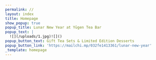 ```yaml
---
permalink: //
layout: index
title: Homepage
show_popup: true
popup_title: Lunar New Year at Yūgen Tea Bar
popup_text: |
  ![](/uploads/1.jpg)![]()
popup_button_text: Gift Tea Sets & Limited Edition Desserts
popup_button_link: 'https://mailchi.mp/032fe1413361/lunar-new-year'
_template: homepage
---
```


